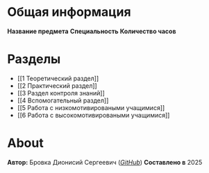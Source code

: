 # Общая информация

**Название предмета**
**Специальность**
**Количество часов**
# Разделы

- [[1 Теоретический раздел]]
- [[2 Практический раздел]]
- [[3 Раздел контроля знаний]]
- [[4 Вспомогательный раздел]]
- [[5 Работа с низкомотивироваными учащимися]]
- [[6 Работа с высокомотивироваными учащимися]]

# About

**Автор:** Бровка Дионисий Сергеевич (*[GitHub](https://github.com/DionisiuBrovka)*)
**Составлено в** 2025
